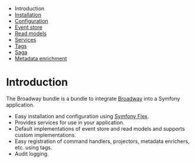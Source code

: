 * Introduction
* [Installation](installation.md)
* [Configuration](configuration.md)
* [Event store](event_store.md)
* [Read models](read_model.md)
* [Services](services.md)
* [Tags](tags.md)
* [Saga](saga.md)
* [Metadata enrichment](metadata_enrichment.md)

# Introduction
The Broadway bundle is a bundle to integrate [Broadway](https://github.com/broadway/broadway) into a Symfony application.

* Easy installation and configuration using [Symfony Flex](https://github.com/symfony/flex).
* Provides services for use in your application.
* Default implementations of event store and read models and supports custom implementations.
* Easy registration of command handlers, projectors, metadata enrichers, etc. using tags.
* Audit logging.
